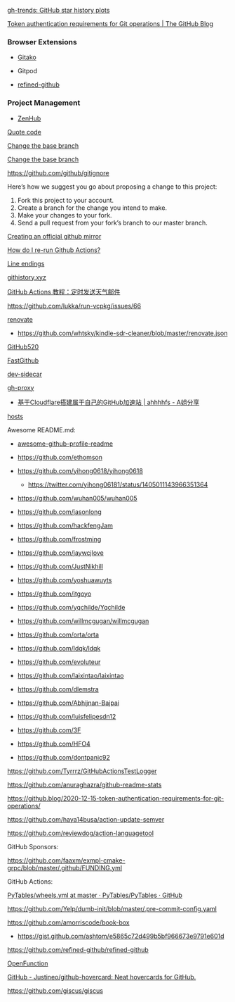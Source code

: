 [gh-trends: GitHub star history plots](https://github.com/nschloe/gh-trends)

[Token authentication requirements for Git operations | The GitHub Blog](https://github.blog/2020-12-15-token-authentication-requirements-for-git-operations/)

### Browser Extensions

- [Gitako](https://github.com/EnixCoda/Gitako)

- Gitpod

- [refined-github](https://github.com/refined-github/refined-github)

### Project Management

- [ZenHub](https://www.zenhub.com/)

[Quote code](https://github.com/lemire/simdjson/pull/138)

[Change the base branch](https://github.com/microsoft/mimalloc/pull/32)

[Change the base branch](https://stackoverflow.com/questions/10081053/how-to-change-the-base-branch-of-a-pull-request)

https://github.com/github/gitignore

Here’s how we suggest you go about proposing a change to this project:

1. Fork this project to your account.
2. Create a branch for the change you intend to make.
3. Make your changes to your fork.
4. Send a pull request from your fork’s branch to our master branch.

[Creating an official github mirror](https://stackoverflow.com/questions/11370239/creating-an-official-github-mirror)

[How do I re-run Github Actions?](https://stackoverflow.com/questions/56435547/how-do-i-re-run-github-actions)

[Line endings](https://help.github.com/en/github/using-git/configuring-git-to-handle-line-endings)

[githistory.xyz](https://github.githistory.xyz/myd7349/simdjson-cmake-example/blob/master/print_json.cpp)

[GitHub Actions 教程：定时发送天气邮件](http://www.ruanyifeng.com/blog/2019/12/github_actions.html)

https://github.com/lukka/run-vcpkg/issues/66

[renovate](https://github.com/renovatebot/renovate)

- https://github.com/whtsky/kindle-sdr-cleaner/blob/master/renovate.json

[GitHub520](https://github.com/521xueweihan/GitHub520)

[FastGithub](https://github.com/dotnetcore/FastGithub)

[dev-sidecar](https://github.com/docmirror/dev-sidecar)

[gh-proxy](https://github.com/hunshcn/gh-proxy)

- [基于Cloudflare搭建属于自己的GitHub加速站 | ahhhhfs - A姐分享](https://www.abskoop.com/11425/)

[hosts](https://github.com/ineo6/hosts)

Awesome README.md:

- [awesome-github-profile-readme](https://github.com/abhisheknaiidu/awesome-github-profile-readme)

- https://github.com/ethomson

- https://github.com/yihong0618/yihong0618
  
  - https://twitter.com/yihong06181/status/1405011143966351364

- https://github.com/wuhan005/wuhan005

- https://github.com/jasonlong

- https://github.com/hackfengJam

- https://github.com/frostming

- https://github.com/jaywcjlove

- https://github.com/JustNikhill

- https://github.com/yoshuawuyts

- https://github.com/itgoyo

- https://github.com/yqchilde/Yqchilde

- https://github.com/willmcgugan/willmcgugan

- https://github.com/orta/orta

- https://github.com/ldqk/ldqk

- https://github.com/evoluteur

- https://github.com/laixintao/laixintao

- https://github.com/dlemstra

- https://github.com/Abhijnan-Bajpai

- https://github.com/luisfelipesdn12

- https://github.com/3F

- https://github.com/HFO4

- https://github.com/dontpanic92

https://github.com/Tyrrrz/GitHubActionsTestLogger

https://github.com/anuraghazra/github-readme-stats

https://github.blog/2020-12-15-token-authentication-requirements-for-git-operations/

https://github.com/haya14busa/action-update-semver

https://github.com/reviewdog/action-languagetool

GitHub Sponsors:

https://github.com/faaxm/exmpl-cmake-grpc/blob/master/.github/FUNDING.yml

GitHub Actions:

[PyTables/wheels.yml at master · PyTables/PyTables · GitHub](https://github.com/PyTables/PyTables/blob/master/.github/workflows/wheels.yml)

https://github.com/Yelp/dumb-init/blob/master/.pre-commit-config.yaml

https://github.com/amorriscode/book-box

- https://gist.github.com/ashtom/e5865c72d499b5bf966673e9791e601d

https://github.com/refined-github/refined-github

[OpenFunction](https://github.com/OpenFunction/OpenFunction/)

[GitHub - Justineo/github-hovercard: Neat hovercards for GitHub.](https://github.com/Justineo/github-hovercard)

https://github.com/giscus/giscus
